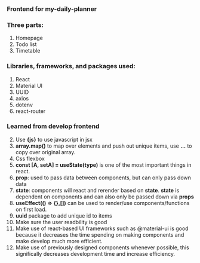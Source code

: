 ### Frontend for my-daily-planner

### Three parts:
1. Homepage
2. Todo list
3. Timetable

### Libraries, frameworks, and packages used:
1. React
2. Material UI
3. UUID
4. axios
5. dotenv
6. react-router

### Learned from develop frontend 

2. Use **{js}** to use javascript in jsx
3. **array.map()** to map over elements and push out unique items, use **...** to copy over original array.
4. Css flexbox 
6. **const [A, setA] = useState(type)** is one of the most important things in react.
7.  **prop**: used to pass data between components, but can only pass down data
2. **state**: components will react and rerender based on **state**. **state** is dependent on components and can also only be passed down via **props**
6. **useEffect(() => {},[])** can be used to render/use components/functions on first load.
7. **uuid** package to add unique id to items
8. Make sure the user readbility is good
9. Make use of react-based UI frameworks such as @material-ui is good because it decreases the time spending on making components and make develop much more efficient.
10. Make use of previously designed components whenever possible, this significally decreases development time and increase efficiency.